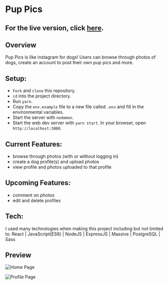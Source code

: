 # Pup Pics

## For the live version, click [here](https://pup-pics.now.sh/).

## Overview
Pup Pics is like instagram for dogs! Users can browse through photos of dogs, create an account to post their own pup pics and more.

## Setup:

* `Fork` and `clone` this repository.
* `cd` into the project directory.
* Run `yarn`.
* Copy the `env.example` file to a new file called `.env` and fill in the environmental variables.
* Start the server with `nodemon`.
* Start the web dev server with `yarn start`. In your browser, open `http://localhost:3000`.

## Current Features:
- browse through photos (with or without logging in)
- create a dog profile(s) and upload photos
- view profile and photos uploaded to that profile

## Upcoming Features:
- comment on photos 
- edit and delete profiles

## Tech:
I used many technologies when making this project including but not limited to: React | JavaScript(ES6) | NodeJS | ExpressJS | Massive | PostgreSQL | Sass 

## Preview
![Home Page](https://s3-us-west-1.amazonaws.com/muffin-bucket-bucket-o-muffins/misc+images/pup-pics-home.png)

![Profile Page](https://s3-us-west-1.amazonaws.com/muffin-bucket-bucket-o-muffins/misc+images/pup-pics-profile.png)

